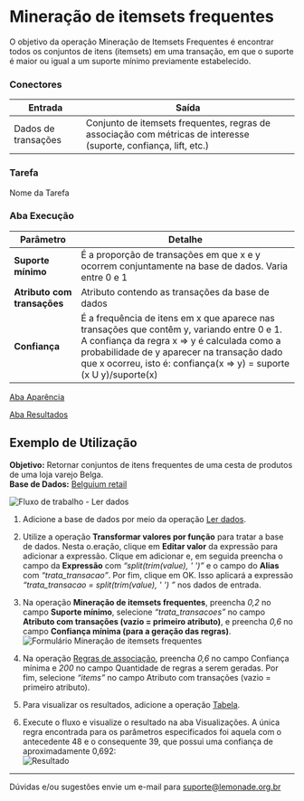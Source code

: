 # Mineração de itemsets frequentes

O objetivo da operação Mineração de Itemsets Frequentes é encontrar todos os conjuntos de itens (itemsets) em uma transação, em que o suporte é maior ou igual a um suporte mínimo previamente estabelecido.

### Conectores
| Entrada | Saída |
| --- | --- |
| Dados de transações | Conjunto de itemsets frequentes, regras de associação com métricas de interesse (suporte, confiança, lift, etc.) |

### Tarefa
Nome da Tarefa

### Aba Execução
| Parâmetro | Detalhe |
| --- | --- |
| **Suporte mínimo** | É a proporção de transações em que x e y ocorrem conjuntamente na base de dados. Varia entre 0 e 1 |
| **Atributo com transações** | Atributo contendo as transações da base de dados |
| **Confiança** | É a frequência de itens em x que aparece nas transações que contêm y, variando entre 0 e 1. A confiança da regra x => y é calculada como a probabilidade de y aparecer na transação dado que x ocorreu, isto é: confiança(x => y) = suporte (x U y)/suporte(x) |

[Aba Aparência][1]

[Aba Resultados][2]

## Exemplo de Utilização
**Objetivo:** Retornar conjuntos de itens frequentes de uma cesta de produtos de uma loja varejo Belga.\
**Base de Dados:** [Belguium retail][3]

![Fluxo de trabalho - Ler dados](/img/spark/aprendizado_de_maquina/associacao_mineracao_de_itemsets_frequentes/image1.png)

1. Adicione a base de dados por meio da operação [Ler dados][4].

2) Utilize a operação **Transformar valores por função** para tratar a base de dados. Nesta o.eração, clique em **Editar valor** da expressão para adicionar a expressão. Clique em adicionar e, em seguida preencha o campo da **Expressão** com *“split(trim(value), ' ')”* e o campo do **Alias** com *“trata_transacao”*. Por fim, clique em OK. Isso aplicará a expressão *“trata_transacao = split(trim(value), ' ') ”* nos dados de entrada.

3. Na operação **Mineração de itemsets frequentes**, preencha *0,2* no campo **Suporte mínimo**, selecione *“trata_transacoes”* no campo **Atributo com transações (vazio = primeiro atributo)**, e preencha *0,6* no campo **Confiança mínima (para a geração das regras)**.\
![Formulário Mineração de itemsets frequentes](/img/spark/aprendizado_de_maquina/associacao_mineracao_de_itemsets_frequentes/image3.png)

4. Na operação [Regras de associação][5], preencha *0,6* no campo Confiança mínima e *200* no campo Quantidade de regras a serem geradas. Por fim, selecione *“items”* no campo Atributo com transações (vazio = primeiro atributo).

5. Para visualizar os resultados, adicione a operação [Tabela][6].

6. Execute o fluxo e visualize o resultado na aba Visualizações. A única regra encontrada para os parâmetros especificados foi aquela com o antecedente 48 e o consequente 39, que possui uma confiança de aproximadamente 0,692:\
![Resultado](/img/spark/aprendizado_de_maquina/associacao_mineracao_de_itemsets_frequentes/image2.png)

---
Dúvidas e/ou sugestões envie um e-mail para suporte@lemonade.org.br

[Link na propria pagina]: #link-vem-pra-ca
[1]: /spark/documentacao-geral/documentacao-geral.html#aba-aparencia
[2]: /spark/documentacao-geral/documentacao-geral.html#aba-resultados
[3]: /spark/base-de-dados/#belgium-retail
[4]: /spark/entrada-e-saida/ler-dados.html
[5]: /spark/aprendizado-de-maquina/associacao-regras-de-associacao.html
[6]: /spark/visualizacao-de-dados/tabela.html